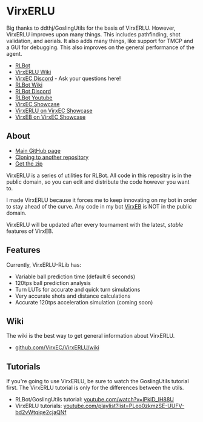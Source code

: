 # VirxERLU

Big thanks to ddthj/GoslingUtils for the basis of VirxERLU. However, VirxERLU improves upon many things. This includes pathfinding, shot validation, and aerials. It also adds many things, like support for TMCP and a GUI for debugging. This also improves on the general performance of the agent.

+ [RLBot](http://www.rlbot.org/)
+ [VirxERLU Wiki](https://github.com/VirxEC/VirxERLU/wiki)
+ [VirxEC Discord](https://discord.gg/rutfWr4Yrw) - Ask your questions here!
+ [RLBot Wiki](https://github.com/RLBot/RLBot/wiki)
+ [RLBot Discord](https://discord.gg/rlbot)
+ [RLBot Youtube](https://www.youtube.com/channel/UCu8scB_k94Kh-iO979QTDJA)
+ [VirxEC Showcase](https://www.virxcase.dev)
+ [VirxERLU on VirxEC Showcase](https://virxerlu.virxcase.dev/)
+ [VirxEB on VirxEC Showcase](https://virxeb.virxcase.dev/)

## About

+ [Main GitHub page](https://github.com/VirxEC/VirxERLU)
+ [Cloning to another repository](https://github.com/VirxEC/VirxERLU/generate)
+ [Get the zip](https://github.com/VirxEC/VirxERLU/archive/master.zip)

VirxERLU is a series of utilities for RLBot.
All code in this repositry is in the public domain, so you can edit and distribute the code however you want to.

I made VirxERLU because it forces me to keep innovating on my bot in order to stay ahead of the curve. Any code in my bot [VirxEB](https://github.com/VirxEC/VirxEB) is NOT in the public domain.

VirxERLU will be updated after every tournament with the latest, *stable* features of VirxEB.

## Features

Currently, VirxERLU-RLib has:

+ Variable ball prediction time (default 6 seconds)
+ 120tps ball prediction analysis
+ Turn LUTs for accurate and quick turn simulations
+ Very accurate shots and distance calculations
+ Accurate 120tps acceleration simulation (coming soon)

## Wiki

The wiki is the best way to get general information about VirxERLU.

+ [github.com/VirxEC/VirxERLU/wiki](https://github.com/VirxEC/VirxERLU/wiki)

## Tutorials

If you're going to use VirxERLU, be sure to watch the GoslingUtils tutorial first. The VirxERLU tutorial is only for the differences between the utils.

+ RLBot/GoslingUtils tutorial: [youtube.com/watch?v=lPkID_IH88U](https://www.youtube.com/watch?v=lPkID_IH88U)
+ VirxERLU tutorials: [youtube.com/playlist?list=PLeo0zkmzSE-UUFV-bd2vWtqiqe2cjaQNf](https://www.youtube.com/playlist?list=PLeo0zkmzSE-UUFV-bd2vWtqiqe2cjaQNf)

